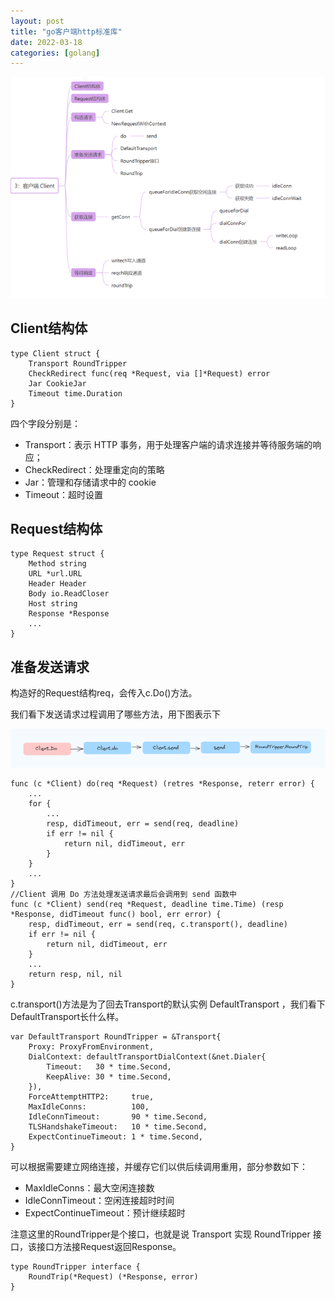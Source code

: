 ```yaml
---
layout: post
title: "go客户端http标准库"
date: 2022-03-18
categories: [golang]
---
```


>


![img](/img/202403281.png)

## Client结构体

```
type Client struct { 
	Transport RoundTripper 
	CheckRedirect func(req *Request, via []*Request) error 
	Jar CookieJar 
	Timeout time.Duration
}
```
四个字段分别是：

- Transport：表示 HTTP 事务，用于处理客户端的请求连接并等待服务端的响应；
- CheckRedirect：处理重定向的策略
- Jar：管理和存储请求中的 cookie
- Timeout：超时设置

## Request结构体

```
type Request struct {
    Method string
    URL *url.URL
    Header Header
    Body io.ReadCloser
    Host string
    Response *Response
    ...
}
```
## 准备发送请求

构造好的Request结构req，会传入c.Do()方法。

我们看下发送请求过程调用了哪些方法，用下图表示下

![img](/img/202403282.png)

```
func (c *Client) do(req *Request) (retres *Response, reterr error) {
	...
    for {
        ...
        resp, didTimeout, err = send(req, deadline)
    	if err != nil {
    		return nil, didTimeout, err
    	}
    }
	...
}
//Client 调用 Do 方法处理发送请求最后会调用到 send 函数中
func (c *Client) send(req *Request, deadline time.Time) (resp *Response, didTimeout func() bool, err error) {
	resp, didTimeout, err = send(req, c.transport(), deadline)
	if err != nil {
		return nil, didTimeout, err
	}
	...
	return resp, nil, nil
}
```

c.transport()方法是为了回去Transport的默认实例 DefaultTransport ，我们看下DefaultTransport长什么样。

```
var DefaultTransport RoundTripper = &Transport{
	Proxy: ProxyFromEnvironment,
	DialContext: defaultTransportDialContext(&net.Dialer{
		Timeout:   30 * time.Second,
		KeepAlive: 30 * time.Second,
	}),
	ForceAttemptHTTP2:     true,
	MaxIdleConns:          100,
	IdleConnTimeout:       90 * time.Second,
	TLSHandshakeTimeout:   10 * time.Second,
	ExpectContinueTimeout: 1 * time.Second,
}
```
可以根据需要建立网络连接，并缓存它们以供后续调用重用，部分参数如下：

- MaxIdleConns：最大空闲连接数
- IdleConnTimeout：空闲连接超时时间
- ExpectContinueTimeout：预计继续超时
 
注意这里的RoundTripper是个接口，也就是说 Transport 实现 RoundTripper 接口，该接口方法接Request返回Response。

```
type RoundTripper interface { 
	RoundTrip(*Request) (*Response, error)
}
```

